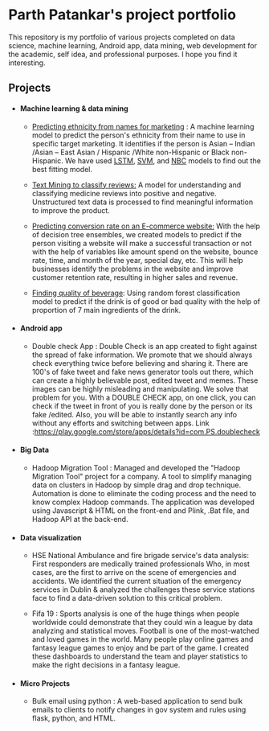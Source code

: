 # Parth Patankar's project portfolio
This repository is my portfolio of various projects completed on data science, machine learning, Android app, data mining, web development for the academic, self idea, and professional purposes. I hope you find it interesting.

## Projects
 - #### Machine learning & data mining
  
      -  [Predicting ethnicity from names for marketing](https://github.com/parth2545/Parth-Patankar-s-project-portfolio/tree/main/Predicting%20ethnicity%20from%20names%20for%20marketing) : A machine learning model to predict the person's ethnicity from their name to use in specific target marketing. It identifies if the person is Asian – Indian /Asian – East Asian / Hispanic /White non-Hispanic or Black non-Hispanic. We have used [LSTM](https://github.com/parth2545/Parth-Patankar-s-project-portfolio/blob/main/Predicting%20ethnicity%20from%20names%20for%20marketing/LSTM_Single_alphabet.ipynb), [SVM](https://github.com/parth2545/Parth-Patankar-s-project-portfolio/blob/main/Predicting%20ethnicity%20from%20names%20for%20marketing/SVM_model.ipynb), and [NBC](https://github.com/parth2545/Parth-Patankar-s-project-portfolio/blob/main/Predicting%20ethnicity%20from%20names%20for%20marketing/NBC_Name_model.ipynb) models to find out the best fitting model.
      
      -  [Text Mining to classify reviews:](https://github.com/parth2545/Parth-Patankar-s-project-portfolio/tree/main/Text%20Mining%20to%20classify%20reviews) A model for understanding and classifying medicine reviews into positive and negative. Unstructured text data is processed to find meaningful information to improve the product.
      
      -  [Predicting conversion rate on an E-commerce website:](https://github.com/parth2545/Parth-Patankar-s-project-portfolio/blob/main/Predicting%20conversion%20rate%20on%20an%20E-commerce%20website/Predicting_conversion_rate_on_an_E_commerce_website%20(2).ipynb) With the help of decision tree ensembles, we created models to predict if the person visiting a website will make a successful transaction or not with the help of variables like amount spend on the website, bounce rate, time, and month of the year, special day, etc. This will help businesses identify the problems in the website and improve customer retention rate, resulting in higher sales and revenue.
     
     -  [Finding quality of beverage](https://github.com/parth2545/Parth-Patankar-s-project-portfolio/tree/main/Finding%20quality%20of%20beverage): Using random forest classification model to predict if the drink is of good or bad quality with the help of proportion of 7 main ingredients of the drink.

 - #### Android app
 
      -  Double check App : Double Check is an app created to fight against the spread of fake information. We promote that we should always check everything twice before believing and sharing it. There are 100's of fake tweet and fake news generator tools out there, which can create a highly believable post, edited tweet and memes. These images can be highly misleading and manipulating. We solve that problem for you. With a DOUBLE CHECK app, on one click, you can check if the tweet in front of you is really done by the person or its fake /edited. Also, you will be able to instantly search any info without any efforts and switching between apps. Link :https://play.google.com/store/apps/details?id=com.PS.doublecheck

  - #### Big Data

      - Hadoop Migration Tool : Managed and developed the "Hadoop Migration Tool" project for a company. A tool to simplify managing data on clusters in Hadoop by simple drag and drop technique. Automation is done to eliminate the coding process and the need to know complex Hadoop commands. The application was developed using Javascript & HTML on the front-end and Plink, .Bat file, and Hadoop API at the back-end.

- #### Data visualization

     -  HSE National Ambulance and fire brigade service's data analysis: First responders are medically trained professionals Who, in most cases, are the first to arrive on the scene of emergencies and accidents. We identified the current situation of the emergency services in Dublin & analyzed the challenges these service stations face to find a data-driven solution to this critical problem.

     - Fifa 19 : Sports analysis is one of the huge things when people worldwide could demonstrate that they could win a league by data analyzing and statistical moves. Football is one of the most-watched and loved games in the world. Many people play online games and fantasy league games to enjoy and be part of the game. I created these dashboards to understand the team and player statistics to make the right decisions in a fantasy league.

- #### Micro Projects

  -   Bulk email using python : A web-based application to send bulk emails to clients to notify changes in gov system and rules using flask, python, and HTML.

